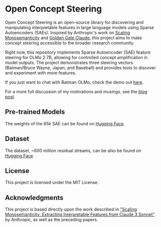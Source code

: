 # Open Concept Steering

Open Concept Steering is an open-source library for discovering and manipulating interpretable features in large language models using Sparse Autoencoders (SAEs). Inspired by Anthropic's work on [Scaling Monosemanticity](https://transformer-circuits.pub/2024/scaling-monosemanticity/) and [Golden Gate Claude](https://www.anthropic.com/news/golden-gate-claude), this project aims to make concept steering accessible to the broader research community.

Right now, this repository implements Sparse Autoencoder (SAE) feature steering for OLMo 2 7B, allowing for controlled concept amplification in model outputs. The project demonstrates three steering vectors (Batman/Bruce Wayne, Japan, and Baseball) and provides tools to discover and experiment with more features.

If you just want to chat with Batman OLMo, check the demo out [here](https://huggingface.co/spaces/hbfreed/olmo2-sae-steering-demo).

For a more full discussion of my motivations and musings, see the [blog post](https://hbfreed.com/2025/06/09/open-concept-steering.html).

## Pre-trained Models

The weights of the 65k SAE can be found on [Hugging Face](https://huggingface.co/open-concept-steering/olmo2-7b-sae-65k-v1).

## Dataset

The dataset, ~600 million residual streams, can be also be found on [Hugging Face](https://huggingface.co/datasets/open-concept-steering/OLMo-2_Residual_Streams)

## License

This project is licensed under the MIT License.

## Acknowledgments

This project is based directly upon the work described in ["Scaling Monosemanticity: Extracting Interpretable Features from Claude 3 Sonnet"](https://transformer-circuits.pub/2024/scaling-monosemanticity/) by Anthropic, as well as the preceding papers.
